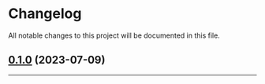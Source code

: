 <!--- BEGIN HEADER -->
# Changelog

All notable changes to this project will be documented in this file.
<!--- END HEADER -->

## [0.1.0](https://github.com/angelcamposm/hex-colors/compare/0.0.0...v0.1.0) (2023-07-09)


---

